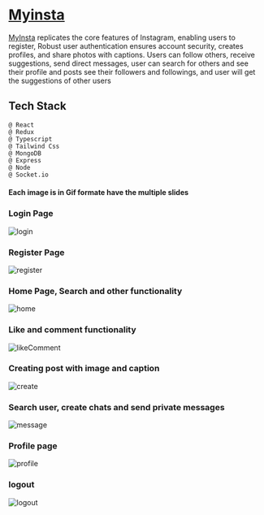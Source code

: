 # [Myinsta](https://post1-alpha-lemon.vercel.app/)<br />
[MyInsta](https://post1-alpha-lemon.vercel.app/) replicates the core features of Instagram, enabling users to register, Robust user authentication ensures account security, creates profiles,
and share photos with captions. Users can follow others, receive suggestions, send direct messages, user can search for others and
see their profile and posts see their followers and followings, and user will get the suggestions of other users
## Tech Stack
```
@ React
@ Redux
@ Typescript
@ Tailwind Css
@ MongoDB
@ Express
@ Node
@ Socket.io
```
#### Each image is in Gif formate have the multiple slides
### Login Page
![login](https://github.com/ErGopiVishwakarma/Instagram/assets/114371170/69a32fd9-cc73-4d4d-a384-4092cc4590d5)
### Register Page 
![register](https://github.com/ErGopiVishwakarma/Instagram/assets/114371170/4d25a073-a886-4e9c-8166-3820c925f66b)
### Home Page, Search and other functionality
![home](https://github.com/ErGopiVishwakarma/Instagram/assets/114371170/2c725e9b-53f9-4315-a007-fc78ffa79ad4)
### Like and comment functionality
![likeComment](https://github.com/ErGopiVishwakarma/Instagram/assets/114371170/850a707f-a25b-423b-8e6b-937023f22581)
### Creating post with image and caption
![create](https://github.com/ErGopiVishwakarma/Instagram/assets/114371170/b134c117-a0ca-4b57-b38e-56e09ac2b51c)
### Search user, create chats and send private messages
![message](https://github.com/ErGopiVishwakarma/Instagram/assets/114371170/9ef813b5-7cf4-45ef-ab6e-7f93b519b25b)
### Profile page
![profile](https://github.com/ErGopiVishwakarma/Instagram/assets/114371170/44a1c127-83d2-42c7-aec3-33c4e8c3ff71)
### logout
![logout](https://github.com/ErGopiVishwakarma/Instagram/assets/114371170/6c4e9694-c0ef-4180-8ebd-615836e9cb5a)
